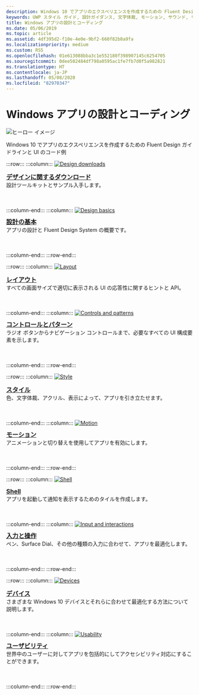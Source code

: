 ```yaml
---
description: Windows 10 でアプリのエクスペリエンスを作成するための Fluent Design ガイドラインと UI のコード例
keywords: UWP スタイル ガイド, 設計ガイダンス, 文字体裁, モーション, サウンド, モーション, アプリ開発
title: Windows アプリの設計とコーディング
ms.date: 05/06/2019
ms.topic: article
ms.assetid: 4df395d2-f10e-4e0e-9bf2-660f82b8a9fa
ms.localizationpriority: medium
ms.custom: RS5
ms.openlocfilehash: 01e613088bba3c1e552180f398907145c6254705
ms.sourcegitcommit: 0dee502484df798a0595ac1fe7fb7d0f5a982821
ms.translationtype: HT
ms.contentlocale: ja-JP
ms.lasthandoff: 05/08/2020
ms.locfileid: "82970347"
---
```

# <a name="design-and-code-windows-apps"></a>Windows アプリの設計とコーディング

![ヒーロー イメージ](images/ficon-1x.png)

Windows 10 でアプリのエクスペリエンスを作成するための Fluent Design ガイドラインと UI のコード例

:::row:::
    :::column:::
        <a href="downloads/index.md">
            <img src="images/downloads-1x.png" alt="Design downloads" />
        </a><br/>
        <h3 style="margin-top: 10px; margin-bottom: 0px"><a href="downloads/index.md">デザインに関するダウンロード</a></h3>
        <p style="margin-top: 0px; margin-bottom: 50px">設計ツールキットとサンプル入手します。</p>
    :::column-end:::
    :::column:::
        <a href="basics/index.md">
            <img src="images/basics-1x.png" alt="Design basics" />
        </a><br/>
        <h3 style="margin-top: 10px; margin-bottom: 0px"><a href="basics/index.md">設計の基本</a></h3>
        <p style="margin-top: 0px; margin-bottom: 50px">アプリの設計と Fluent Design System の概要です。</p>
    :::column-end:::
:::row-end:::

:::row:::
    :::column:::
        <a href="layout/index.md">
            <img src="images/layout-1x.png" alt="Layout" />
        </a><br/>
        <h3 style="margin-top: 10px; margin-bottom: 0px"><a href="layout/index.md">レイアウト</a></h3>
       <p style="margin-top: 0px; margin-bottom: 50px">すべての画面サイズで適切に表示される UI の応答性に関するヒントと API。</p>
    :::column-end:::
    :::column:::
        <a href="controls-and-patterns/index.md">
            <img src="images/controls-1x.png" alt="Controls and patterns" />
        </a><br/>
        <h3 style="margin-top: 10px; margin-bottom: 0px"><a href="controls-and-patterns/index.md">コントロールとパターン</a></h3>
        <p style="margin-top: 0px; margin-bottom: 50px">ラジオ ボタンからナビゲーション コントロールまで、必要なすべての UI 構成要素を示します。</p> 
    :::column-end:::
:::row-end:::

:::row:::
    :::column:::
        <a href="style/index.md">
            <img src="images/style-1x.png" alt="Style" />
        </a><br/>
        <h3 style="margin-top: 10px; margin-bottom: 0px"><a href="style/index.md">スタイル</a></h3>
        <p style="margin-top: 0px; margin-bottom: 50px">色、文字体裁、アクリル、表示によって、アプリを引き立たせます。</p>
    :::column-end:::
    :::column:::
        <a href="motion/index.md">
            <img src="images/motion-1x.png" alt="Motion" />
        </a><br/>
        <h3 style="margin-top: 10px; margin-bottom: 0px"><a href="motion/index.md">モーション</a></h3>
        <p style="margin-top: 0px; margin-bottom: 50px">アニメーションと切り替えを使用してアプリを有効にします。</p>
    :::column-end:::
:::row-end:::

:::row:::
    :::column:::
        <a href="shell/tiles-and-notifications/creating-tiles.md">
            <img src="images/shell-1x.png" alt="Shell" />
        </a><br/>
        <h3 style="margin-top: 10px; margin-bottom: 0px"><a href="shell/tiles-and-notifications/creating-tiles.md">Shell</a></h3>
        <p style="margin-top: 0px; margin-bottom: 50px">アプリを起動して通知を表示するためのタイルを作成します。</p>
    :::column-end:::
    :::column:::
        <a href="input/index.md">
            <img src="images/inputs-1x.png" alt="Input and interactions" />
        </a><br/>
        <h3 style="margin-top: 10px; margin-bottom: 0px"><a href="input/index.md">入力と操作</a></h3>
        <p style="margin-top: 0px; margin-bottom: 50px">ペン、Surface Dial、その他の種類の入力に合わせて、アプリを最適化します。</p>
    :::column-end:::
:::row-end:::

:::row:::
    :::column:::
        <a href="devices/index.md">
            <img src="images/devices-1x.png" alt="Devices" />
        </a><br />
        <h3 style="margin-top: 10px; margin-bottom: 0px"><a href="devices/index.md">デバイス</a></h3>
        <p style="margin-top: 0px; margin-bottom: 50px">さまざまな Windows 10 デバイスとそれらに合わせて最適化する方法について説明します。</p>
    :::column-end:::
    :::column:::
        <a href="usability/index.md">
            <img src="images/usability-1x.png" alt="Usability" />
        </a><br/>
        <h3 style="margin-top: 10px; margin-bottom: 0px"><a href="usability/index.md">ユーザビリティ</a></h3>
        <p style="margin-top: 0px; margin-bottom: 50px">世界中のユーザーに対してアプリを包括的にしてアクセシビリティ対応にすることができます。</p>
    :::column-end:::
:::row-end:::
